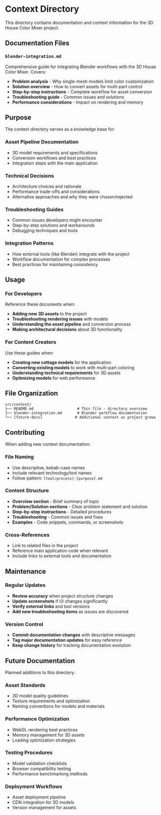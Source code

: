 # Context Directory

This directory contains documentation and context information for the 3D House Color Mixer project.

## Documentation Files

### `blender-integration.md`
Comprehensive guide for integrating Blender workflows with the 3D House Color Mixer. Covers:

- **Problem analysis** - Why single-mesh models limit color customization
- **Solution overview** - How to convert assets for multi-part control
- **Step-by-step instructions** - Complete workflow for asset conversion
- **Troubleshooting guide** - Common issues and solutions
- **Performance considerations** - Impact on rendering and memory

## Purpose

The context directory serves as a knowledge base for:

### **Asset Pipeline Documentation**
- 3D model requirements and specifications
- Conversion workflows and best practices
- Integration steps with the main application

### **Technical Decisions**
- Architecture choices and rationale
- Performance trade-offs and considerations
- Alternative approaches and why they were chosen/rejected

### **Troubleshooting Guides**
- Common issues developers might encounter
- Step-by-step solutions and workarounds
- Debugging techniques and tools

### **Integration Patterns**
- How external tools (like Blender) integrate with the project
- Workflow documentation for complex processes
- Best practices for maintaining consistency

## Usage

### For Developers
Reference these documents when:
- **Adding new 3D assets** to the project
- **Troubleshooting rendering issues** with models
- **Understanding the asset pipeline** and conversion process
- **Making architectural decisions** about 3D functionality

### For Content Creators
Use these guides when:
- **Creating new cottage models** for the application
- **Converting existing models** to work with multi-part coloring
- **Understanding technical requirements** for 3D assets
- **Optimizing models** for web performance

## File Organization

```
src/context/
├── README.md                    # This file - directory overview
├── blender-integration.md       # Blender workflow documentation
└── [future-docs]               # Additional context as project grows
```

## Contributing

When adding new context documentation:

### **File Naming**
- Use descriptive, kebab-case names
- Include relevant technology/tool names
- Follow pattern: `[tool/process]-[purpose].md`

### **Content Structure**
- **Overview section** - Brief summary of topic
- **Problem/Solution sections** - Clear problem statement and solution
- **Step-by-step instructions** - Detailed procedures
- **Troubleshooting** - Common issues and fixes
- **Examples** - Code snippets, commands, or screenshots

### **Cross-References**
- Link to related files in the project
- Reference main application code when relevant
- Include links to external tools and documentation

## Maintenance

### Regular Updates
- **Review accuracy** when project structure changes
- **Update screenshots** if UI changes significantly  
- **Verify external links** and tool versions
- **Add new troubleshooting items** as issues are discovered

### Version Control
- **Commit documentation changes** with descriptive messages
- **Tag major documentation updates** for easy reference
- **Keep change history** for tracking documentation evolution

## Future Documentation

Planned additions to this directory:

### **Asset Standards**
- 3D model quality guidelines
- Texture requirements and optimization
- Naming conventions for models and materials

### **Performance Optimization**
- WebGL rendering best practices
- Memory management for 3D assets
- Loading optimization strategies

### **Testing Procedures** 
- Model validation checklists
- Browser compatibility testing
- Performance benchmarking methods

### **Deployment Workflows**
- Asset deployment pipeline
- CDN integration for 3D models
- Version management for assets